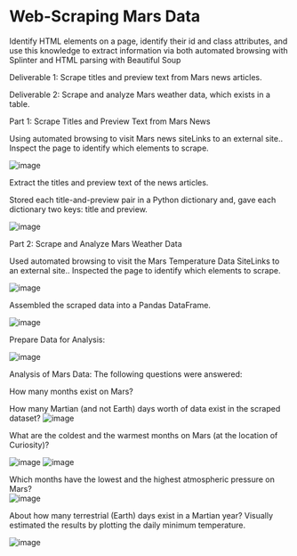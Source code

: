 # Web-Scraping Mars Data

Identify HTML elements on a page, identify their id and class attributes, and use this knowledge to extract information via both automated browsing with Splinter and HTML parsing with Beautiful Soup

Deliverable 1: Scrape titles and preview text from Mars news articles.

Deliverable 2: Scrape and analyze Mars weather data, which exists in a table.

Part 1: Scrape Titles and Preview Text from Mars News

Using automated browsing to visit Mars news siteLinks to an external site.. Inspect the page to identify which elements to scrape. 

![image](https://github.com/albertdudek7/Mars_Web_Scraping/assets/127783844/c88bfa4a-7afc-46b1-a67a-a85e3d8998ea)

Extract the titles and preview text of the news articles.

Stored each title-and-preview pair in a Python dictionary and, gave each dictionary two keys: title and preview.

![image](https://github.com/albertdudek7/Mars_Web_Scraping/assets/127783844/9f0c5e49-3553-449a-b605-bb693e1c2b93)

Part 2: Scrape and Analyze Mars Weather Data

Used automated browsing to visit the Mars Temperature Data SiteLinks to an external site.. Inspected the page to identify which elements to scrape. 

![image](https://github.com/albertdudek7/Mars_Web_Scraping/assets/127783844/6508ca9c-3cda-45c0-9b00-3c6cded96fd4)

Assembled the scraped data into a Pandas DataFrame.

![image](https://github.com/albertdudek7/Mars_Web_Scraping/assets/127783844/99977ef5-bbd8-4501-97d2-3395aa42e167)

Prepare Data for Analysis: 

![image](https://github.com/albertdudek7/Mars_Web_Scraping/assets/127783844/f06a1ab3-a8af-41d4-81d8-1027edc75ca6)

Analysis of Mars Data:
The following questions were answered: 

How many months exist on Mars?

How many Martian (and not Earth) days worth of data exist in the scraped dataset? 
![image](https://github.com/albertdudek7/Mars_Web_Scraping/assets/127783844/c29cb344-2466-459f-a055-6aa8d9060431)

What are the coldest and the warmest months on Mars (at the location of Curiosity)?  

![image](https://github.com/albertdudek7/Mars_Web_Scraping/assets/127783844/a61cb15f-8afe-4e74-b633-4da6036e9474)
![image](https://github.com/albertdudek7/Mars_Web_Scraping/assets/127783844/b98fe1cb-0e0c-48c3-80b7-f903cfd4a706)



Which months have the lowest and the highest atmospheric pressure on Mars?  
![image](https://github.com/albertdudek7/Mars_Web_Scraping/assets/127783844/0372f38a-c928-48cb-b9e7-08af5071afaf)

About how many terrestrial (Earth) days exist in a Martian year? 
Visually estimated the results by plotting the daily minimum temperature. 

![image](https://github.com/albertdudek7/Mars_Web_Scraping/assets/127783844/d134fb6f-68dc-4aec-94c4-9def9e5e4913)



